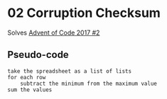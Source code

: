 # 02 Corruption Checksum

Solves [Advent of Code 2017 #2](https://adventofcode.com/2017/day/2)

## Pseudo-code

    take the spreadsheet as a list of lists
    for each row
        subtract the minimum from the maximum value
    sum the values
